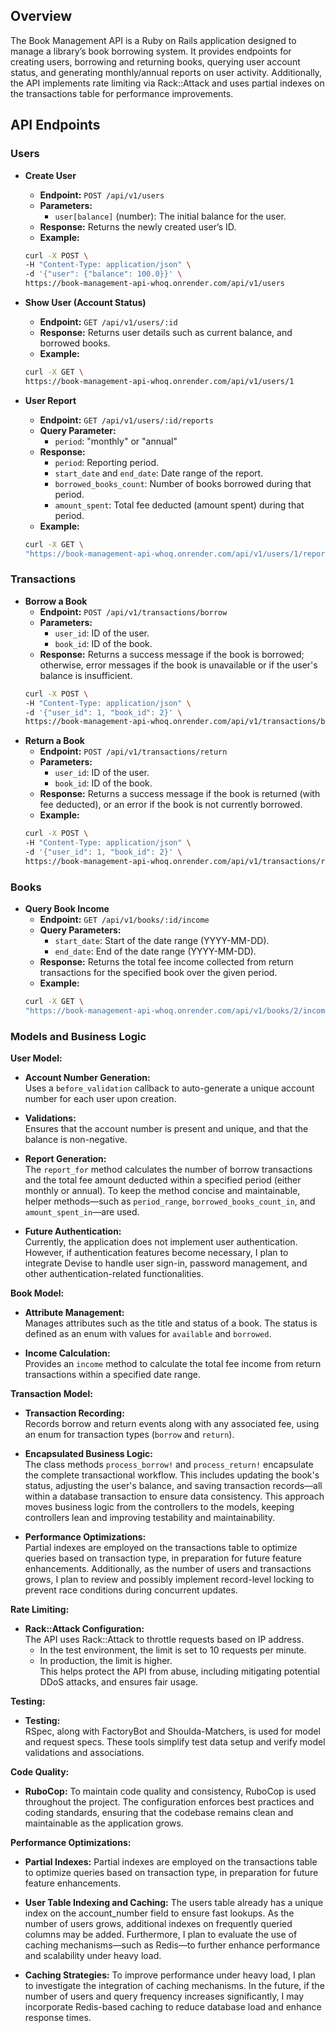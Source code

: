 ## Overview

The Book Management API is a Ruby on Rails application designed to manage a library’s book borrowing system. It provides endpoints for creating users, borrowing and returning books, querying user account status, and generating monthly/annual reports on user activity. Additionally, the API implements rate limiting via Rack::Attack and uses partial indexes on the transactions table for performance improvements.

## API Endpoints

### Users

- **Create User**

  - **Endpoint:** `POST /api/v1/users`
  - **Parameters:**
    - `user[balance]` (number): The initial balance for the user.
  - **Response:** Returns the newly created user’s ID.
  - **Example:**

  ```bash
  curl -X POST \
  -H "Content-Type: application/json" \
  -d '{"user": {"balance": 100.0}}' \
  https://book-management-api-whoq.onrender.com/api/v1/users
  ```

- **Show User (Account Status)**

  - **Endpoint:** `GET /api/v1/users/:id`
  - **Response:** Returns user details such as current balance, and borrowed books.
  - **Example:**

  ```bash
  curl -X GET \
  https://book-management-api-whoq.onrender.com/api/v1/users/1
  ```

- **User Report**
  - **Endpoint:** `GET /api/v1/users/:id/reports`
  - **Query Parameter:**
    - `period`: "monthly" or "annual"
  - **Response:**
    - `period`: Reporting period.
    - `start_date` and `end_date`: Date range of the report.
    - `borrowed_books_count`: Number of books borrowed during that period.
    - `amount_spent`: Total fee deducted (amount spent) during that period.
  - **Example:**
  ```bash
  curl -X GET \
  "https://book-management-api-whoq.onrender.com/api/v1/users/1/reports?period=monthly"
  ```

### Transactions

- **Borrow a Book**
  - **Endpoint:** `POST /api/v1/transactions/borrow`
  - **Parameters:**
    - `user_id`: ID of the user.
    - `book_id`: ID of the book.
  - **Response:** Returns a success message if the book is borrowed; otherwise, error messages if the book is unavailable or if the user's balance is insufficient.
  ```bash
  curl -X POST \
  -H "Content-Type: application/json" \
  -d '{"user_id": 1, "book_id": 2}' \
  https://book-management-api-whoq.onrender.com/api/v1/transactions/borrow
  ```
- **Return a Book**
  - **Endpoint:** `POST /api/v1/transactions/return`
  - **Parameters:**
    - `user_id`: ID of the user.
    - `book_id`: ID of the book.
  - **Response:** Returns a success message if the book is returned (with fee deducted), or an error if the book is not currently borrowed.
  - **Example:**
  ```bash
  curl -X POST \
  -H "Content-Type: application/json" \
  -d '{"user_id": 1, "book_id": 2}' \
  https://book-management-api-whoq.onrender.com/api/v1/transactions/return
  ```

### Books

- **Query Book Income**
  - **Endpoint:** `GET /api/v1/books/:id/income`
  - **Query Parameters:**
    - `start_date`: Start of the date range (YYYY-MM-DD).
    - `end_date`: End of the date range (YYYY-MM-DD).
  - **Response:** Returns the total fee income collected from return transactions for the specified book over the given period.
  - **Example:**
  ```bash
  curl -X GET \
  "https://book-management-api-whoq.onrender.com/api/v1/books/2/income?start_date=2025-03-01&end_date=2025-03-31"
  ```

### Models and Business Logic

**User Model:**

- **Account Number Generation:**  
  Uses a `before_validation` callback to auto-generate a unique account number for each user upon creation.

- **Validations:**  
  Ensures that the account number is present and unique, and that the balance is non-negative.

- **Report Generation:**  
  The `report_for` method calculates the number of borrow transactions and the total fee amount deducted within a specified period (either monthly or annual). To keep the method concise and maintainable, helper methods—such as `period_range`, `borrowed_books_count_in`, and `amount_spent_in`—are used.

- **Future Authentication:**  
  Currently, the application does not implement user authentication. However, if authentication features become necessary, I plan to integrate Devise to handle user sign-in, password management, and other authentication-related functionalities.

**Book Model:**

- **Attribute Management:**  
  Manages attributes such as the title and status of a book. The status is defined as an enum with values for `available` and `borrowed`.

- **Income Calculation:**  
  Provides an `income` method to calculate the total fee income from return transactions within a specified date range.

**Transaction Model:**

- **Transaction Recording:**  
  Records borrow and return events along with any associated fee, using an enum for transaction types (`borrow` and `return`).

- **Encapsulated Business Logic:**  
  The class methods `process_borrow!` and `process_return!` encapsulate the complete transactional workflow. This includes updating the book's status, adjusting the user's balance, and saving transaction records—all within a database transaction to ensure data consistency. This approach moves business logic from the controllers to the models, keeping controllers lean and improving testability and maintainability.

- **Performance Optimizations:**  
  Partial indexes are employed on the transactions table to optimize queries based on transaction type, in preparation for future feature enhancements.
  Additionally, as the number of users and transactions grows, I plan to review and possibly implement record-level locking to prevent race conditions during concurrent updates.

**Rate Limiting:**

- **Rack::Attack Configuration:**  
  The API uses Rack::Attack to throttle requests based on IP address.
  - In the test environment, the limit is set to 10 requests per minute.
  - In production, the limit is higher.  
    This helps protect the API from abuse, including mitigating potential DDoS attacks, and ensures fair usage.

**Testing:**

- **Testing:**  
  RSpec, along with FactoryBot and Shoulda-Matchers, is used for model and request specs. These tools simplify test data setup and verify model validations and associations.

**Code Quality:**

- **RuboCop:**
  To maintain code quality and consistency, RuboCop is used throughout the project. The configuration enforces best practices and coding standards, ensuring that the codebase remains clean and maintainable as the application grows.

**Performance Optimizations:**

- **Partial Indexes:**
  Partial indexes are employed on the transactions table to optimize queries based on transaction type, in preparation for future feature enhancements.

- **User Table Indexing and Caching:**
  The users table already has a unique index on the account_number field to ensure fast lookups. As the number of users grows, additional indexes on frequently queried columns may be added. Furthermore, I plan to evaluate the use of caching mechanisms—such as Redis—to further enhance performance and scalability under heavy load.

- **Caching Strategies:**
  To improve performance under heavy load, I plan to investigate the integration of caching mechanisms. In the future, if the number of users and query frequency increases significantly, I may incorporate Redis-based caching to reduce database load and enhance response times.
